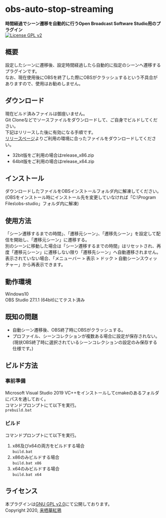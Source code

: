 # obs-auto-stop-streaming
**時間経過でシーン遷移を自動的に行うOpen Broadcast Software Studio用のプラグイン**  
[![License GPL v2](https://img.shields.io/badge/license-GPLv2-blue)](LICENSE)

## 概要
設定したシーンに遷移後、設定時間経過したら自動的に指定のシーンへ遷移するプラグインです。  
なお、現在使用後にOBSを終了した際にOBSがクラッシュするという不具合がありますので、使用はお勧めしません。

## ダウンロード
現在ビルド済みファイルは御座いません。  
Git Cloneなどでソースファイルをダウンロードして、ご自身でビルドしてください。  
下記はリリースした後に有効になる手順です。  
[リリースページ](https://github.com/KaguaKurusu/obs-auto-stop-streaming/releases/)よりご利用の環境に合ったファイルをダウンロードしてください。
- 32bit版をご利用の場合はrelease_x86.zip
- 64bit版をご利用の場合はrelease_x64.zip

## インストール
ダウンロードしたファイルをOBSインストールフォルダ内に解凍してください。  
(OBSをインストール時にインストール先を変更していなければ「C:\Program Files\obs-studio」フォルダ内に解凍)

## 使用方法
「シーン遷移するまでの時間」、「遷移元シーン」、「遷移先シーン」を設定して配信を開始し、「遷移元シーン」に遷移する。  
別のシーンに移動した場合は「シーン遷移するまでの時間」はリセットされ、再度「遷移元シーン」に遷移しない限り「遷移先シーン」へ自動遷移されません。  
表示されていない場合、「メニューバー > 表示 > ドック > 自動シーンスウィッチャー」から再表示できます。  

## 動作環境
Windows10  
OBS Studio 27.1.1 (64bit)にてテスト済み

## 既知の問題
- 自動シーン遷移後、OBS終了時にOBSがクラッシュする。
- プロファイル、シーンコレクションが複数ある場合に設定が保存されない。(現状OBS終了時に選択されているシーンコレクションの設定のみ保存する仕様です。)

## ビルド方法
### 事前準備
Microsoft Visual Studio 2019 VC++をインストールしてcmakeのあるフォルダにパスを通しておく。  
コマンドプロンプトにて以下を実行。  
`prebuild.bat`

### ビルド
コマンドプロンプトにて以下を実行。
1. x86及びx64の両方をビルドする場合  
`build.bat`
2. x86のみビルドする場合  
`build.bat x86`
3. x64のみビルドする場合  
`build.bat x64`

## ライセンス
本プラグインは[GNU GPL v2.0](LICENSE)にて公開しております。  
Copyright 2020, [来栖華紅鴉](https://twitter.com/kagua_kurusu)